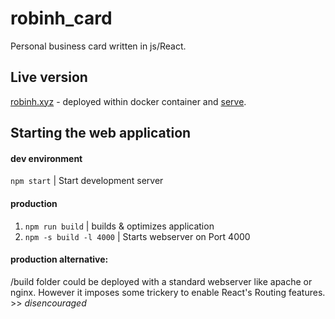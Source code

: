 # robinh_card

Personal business card written in js/React.

## Live version
[robinh.xyz](https://robinh.xyz/) - deployed within docker container and [serve](https://create-react-app.dev/docs/deployment/#static-server).


## Starting the web application

#### dev environment
```npm start``` | Start development server

#### production

1. ```npm run build``` | builds & optimizes application
2. ```npm -s build -l 4000``` | Starts webserver on Port 4000

#### production alternative:
/build folder could be deployed with a standard webserver like apache or nginx. However it imposes some trickery to enable React's Routing features. >> *disencouraged*
